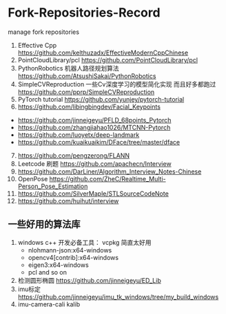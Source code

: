 # Fork-Repositories-Record
manage fork repositories

1. Effective Cpp https://github.com/kelthuzadx/EffectiveModernCppChinese
2. PointCloudLibrary/pcl https://github.com/PointCloudLibrary/pcl
3. PythonRobotics 机器人路径规划算法  https://github.com/AtsushiSakai/PythonRobotics
4. SimpleCVReproduction 一些Cv深度学习的模型简化实现 而且好多都跑过 https://github.com/pprp/SimpleCVReproduction
5. PyTorch tutorial https://github.com/yunjey/pytorch-tutorial
6. https://github.com/libingbingdev/Facial_Keypoints 
  * https://github.com/jinneigeyu/PFLD_68points_Pytorch
  * https://github.com/zhangjiahao1026/MTCNN-Pytorch
  * https://github.com/luoyetx/deep-landmark
  * https://github.com/kuaikuaikim/DFace/tree/master/dface
7. https://github.com/pengzerong/FLANN
8. Leetcode 刷题 https://github.com/apachecn/Interview
9. https://github.com/DarLiner/Algorithm_Interview_Notes-Chinese
10. OpenPose https://github.com/ZheC/Realtime_Multi-Person_Pose_Estimation
11. https://github.com/SilverMaple/STLSourceCodeNote 
12. https://github.com/huihut/interview


## 一些好用的算法库
1. windows c++ 开发必备工具： vcpkg  简直太好用
   * nlohmann-json:x64-windows
   * opencv4[contrib]:x64-windows
   * eigen3:x64-windows
   * pcl and so on 
2. 检测圆形椭圆 https://github.com/jinneigeyu/ED_Lib
3. imu标定 https://github.com/jinneigeyu/imu_tk_windows/tree/my_build_windows
4. imu-camera-cali kalib
